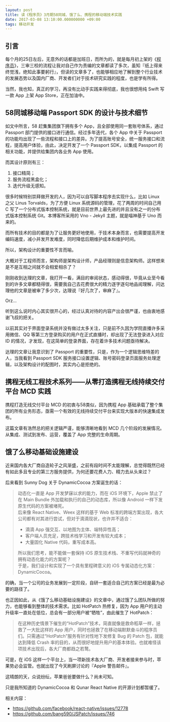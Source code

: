 ```yaml
---
layout: post
title: 读《程序员》3月期58同城、饿了么、携程的移动端技术实践
date: 2017-03-08 13:10:00.000000000 +09:00
tags: 移动开发
---
```


## 引言

每个月的25日左后，无意外的话都是加班日，而所为的，就是每月初上架的《[程序员](http://geek.csdn.net/news/detail/160329)》，三审三校的流程让我对自己作为责编的文章都读了多次，虽知『纸上得来终觉浅，绝知此事要躬行』，但读的文章多了，也能够相应地了解到整个行业技术的发展态势以及国内厂商、开发者们对于技术研究实践的程度，也是学有所得。

当然，我也知，真正的学习，再没有比动手实践来得彻底，我也很想用纯 Swift 写一款 App 上架 App Store，正在加油中。

## 58同城移动端 Passport SDK 的设计与技术细节

如文中所言，58 赶集集团旗下拥有多个 App，且全部使用同一套账号体系，通过 Passport 部门提供的接口进行通信。经过多年迭代，各个 App 中关于 Passport 的功能均出现了一些流程和接口上的差异。为了提高账号安全，统一服务接口和流程，提高用户体验，由此，决定开发了一个 Passport SDK，以集成 Passport 的相关功能，并提供给集团内各业务 App 使用。

而其设计原则有三：

1. 接口精简；
2. 服务流程黑盒化；
3. 迭代升级无感知。

很多时候特别崇拜做开发的人，因为可以自写脚本程序去实现什么，比如 Linux 之父 Linus Torvalds，为了方便 Linux 系统源码的管理，花了两周的时间自己用 C 写了一个分布式版本控制系统，就是目前世界上最先进的并且没有之一的分布式版本控制系统 Git。本博客所采用的 Vno - Jekyll 主题，就是喵神基于 Uno 而来的。

而所有技术的目的都是为了让服务更好地使用，于技术本身而言，也需要提高开发编码速度，减小并发开发难度，同时降低后期维护成本和维护时间。

所以，架构设计的重要性不言而喻。

大概对于工程师而言，架构师是架构设计师，产品经理则是信息架构师。这样想来是不是互相之间就不会相爱相杀了？

刚刚收到达理的文章，我打开一看，满目的审阅状态，感动得很，毕竟从业至今看到的许多文章都糙得很，需要我自己去花费很大的精力逐字逐句地品阅理解，问达理他的文章是被审了多少次，达理说『好几次了，审麻了』。

Orz...

听到这么说时内心其实很开心的，经过认真对待的内容产出会很严谨，也由衷地感谢飞叔的把关。

以前其实对于界面登录系统并没有做过太多关注，只是前不久因为学院直播许多采用微信、QQ 等第三方登录购买的用户在正式直播时，却出现了无法登录进入对应 ID 的情况，才发现，在这简单的登录界面，存在着许多技术问题亟待解决。

达理的文章让我意识到了 Passport 的重要性，只是，作为一个逻辑思维特差的人，当我看到 Passport SDK 服务接口设置逻辑、账号密码登录页面服务处理逻辑，以及架构设计的配图时，其实内心是拒绝的。


## 携程无线工程技术系列——从零打造携程无线持续交付平台 MCD 实践

携程打造无线交付平台 MCD 的初衷与58类似，因为携程 App 基础承载了整个集团的所有业务形态，亟需一个有效的无线持续交付平台来实现大版本的快速集成发布。

这篇文章有浩然总的把关逻辑严谨，能够清晰地看到 MCD 几个阶段的发展情况。从集成、测试到发布、运营，覆盖了 App 完整的生命周期。

## 饿了么移动基础设施建设

近来国内各大厂商自造轮子之风渐盛，之前有段时间不太能理解，总觉得既然已经有如此多且专业的第三方服务提供，为何还要花费人力、精力去从头来过？

后来看到 Sunny Dog 关于 DynamicCocoa 方案诞生的话：

> 动态化一直是 App 开发梦寐以求的能力，而在 iOS 环境下，Apple 禁止了在 Main Bundle 外加载和执行的自己的动态库，所以像 Android 一样下发原生代码的方案被堵死。<br>
> 后来像 React Native、Weex 这样的基于 Web 标准的跨端方案出现，各大公司都有对其进行尝试，但对于滴滴现状，也许并不适合：<br>
>
> - 滴滴 App 强交互、以地图为主体、端特异性高；
> - 客户端人员充足，跨技术栈学习和开发有较大成本；
> - 大量固化 Native 代码，重写成本高。
>
> 所以我们思考，能不能做一套保持 iOS 原生技术栈、不重写代码就神奇的拥有动态化能力的方案呢？<br>
> 于是，我们设计和实现了一个具有里程碑意义的 iOS 专属动态化方案：DynamicCocoa。<br>

的确，当一个公司的业务发展到一定阶段，自研一套适合自己的方案已经是最为必要的路径了。

也正因如此，从《饿了么移动基础设施建设》的文章中，通过饿了么团队所做的努力，也能够看到整体的技术需求。比如 HotPatch 热修复，因为 App 用户的主动升级率一直处在低位，总会有一部分用户被“牺牲”，由此催生了 HotPatch：

> 在这种历史情景下催生的“HotPatch”技术，简直就像是救命稻草一样，拯救了一大批这样的 App 用户，同时也拯救了在移动端默默奋斗的程序员们。只需通过“HotPatch”服务有针对性地下发修复 Bug 的 Patch 包，就能达到降低 Crash 率的目的，从而很好地提升用户的基本体验。也就难怪该项技术出现后，各大厂商都趋之若鹜。

可是，在 iOS 这样一个平台上，当一项新技术各大厂商、开发者接来参与时，苹果势必会监管。也就出现了今天刷屏讨论的『Apple 警告邮件』。

这晴朗的天，众说纷纭，苹果爸爸要做什么？尚未可知。

只是我所知道的 DynamicCocoa 和 Qunar React Native 的开源计划都暂缓了。

相关内容：

- <https://github.com/facebook/react-native/issues/12778>
- <https://github.com/bang590/JSPatch/issues/746>
